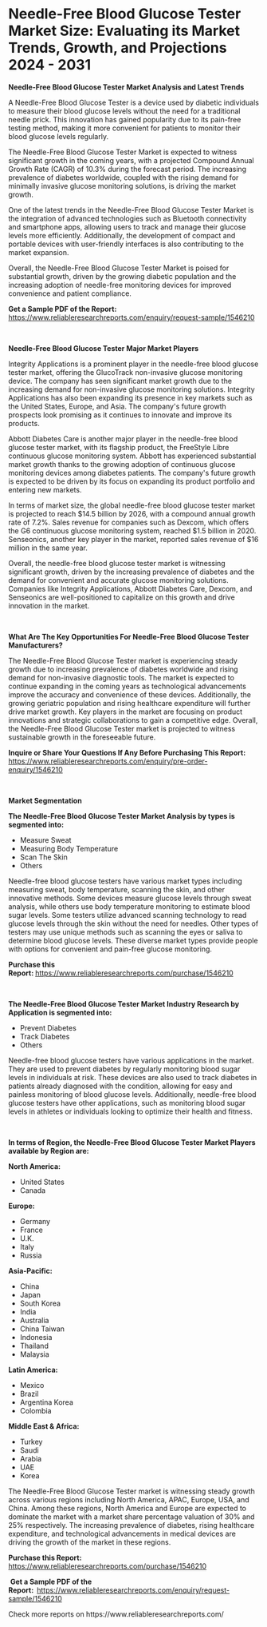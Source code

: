 <p><h1>Needle-Free Blood Glucose Tester Market Size: Evaluating its Market Trends, Growth, and Projections 2024 - 2031</h1></p><p><strong>Needle-Free Blood Glucose Tester Market Analysis and Latest Trends</strong></p>
<p><p>A Needle-Free Blood Glucose Tester is a device used by diabetic individuals to measure their blood glucose levels without the need for a traditional needle prick. This innovation has gained popularity due to its pain-free testing method, making it more convenient for patients to monitor their blood glucose levels regularly.</p><p>The Needle-Free Blood Glucose Tester Market is expected to witness significant growth in the coming years, with a projected Compound Annual Growth Rate (CAGR) of 10.3% during the forecast period. The increasing prevalence of diabetes worldwide, coupled with the rising demand for minimally invasive glucose monitoring solutions, is driving the market growth.</p><p>One of the latest trends in the Needle-Free Blood Glucose Tester Market is the integration of advanced technologies such as Bluetooth connectivity and smartphone apps, allowing users to track and manage their glucose levels more efficiently. Additionally, the development of compact and portable devices with user-friendly interfaces is also contributing to the market expansion.</p><p>Overall, the Needle-Free Blood Glucose Tester Market is poised for substantial growth, driven by the growing diabetic population and the increasing adoption of needle-free monitoring devices for improved convenience and patient compliance.</p></p>
<p><strong>Get a Sample PDF of the Report:&nbsp;</strong> <a href="https://www.reliableresearchreports.com/enquiry/request-sample/1546210">https://www.reliableresearchreports.com/enquiry/request-sample/1546210</a></p>
<p>&nbsp;</p>
<p><strong>Needle-Free Blood Glucose Tester Major Market Players</strong></p>
<p><p>Integrity Applications is a prominent player in the needle-free blood glucose tester market, offering the GlucoTrack non-invasive glucose monitoring device. The company has seen significant market growth due to the increasing demand for non-invasive glucose monitoring solutions. Integrity Applications has also been expanding its presence in key markets such as the United States, Europe, and Asia. The company's future growth prospects look promising as it continues to innovate and improve its products.</p><p>Abbott Diabetes Care is another major player in the needle-free blood glucose tester market, with its flagship product, the FreeStyle Libre continuous glucose monitoring system. Abbott has experienced substantial market growth thanks to the growing adoption of continuous glucose monitoring devices among diabetes patients. The company's future growth is expected to be driven by its focus on expanding its product portfolio and entering new markets.</p><p>In terms of market size, the global needle-free blood glucose tester market is projected to reach $14.5 billion by 2026, with a compound annual growth rate of 7.2%. Sales revenue for companies such as Dexcom, which offers the G6 continuous glucose monitoring system, reached $1.5 billion in 2020. Senseonics, another key player in the market, reported sales revenue of $16 million in the same year.</p><p>Overall, the needle-free blood glucose tester market is witnessing significant growth, driven by the increasing prevalence of diabetes and the demand for convenient and accurate glucose monitoring solutions. Companies like Integrity Applications, Abbott Diabetes Care, Dexcom, and Senseonics are well-positioned to capitalize on this growth and drive innovation in the market.</p></p>
<p>&nbsp;</p>
<p><strong>What Are The Key Opportunities For Needle-Free Blood Glucose Tester Manufacturers?</strong></p>
<p><p>The Needle-Free Blood Glucose Tester market is experiencing steady growth due to increasing prevalence of diabetes worldwide and rising demand for non-invasive diagnostic tools. The market is expected to continue expanding in the coming years as technological advancements improve the accuracy and convenience of these devices. Additionally, the growing geriatric population and rising healthcare expenditure will further drive market growth. Key players in the market are focusing on product innovations and strategic collaborations to gain a competitive edge. Overall, the Needle-Free Blood Glucose Tester market is projected to witness sustainable growth in the foreseeable future.</p></p>
<p><strong>Inquire or Share Your Questions If Any Before Purchasing This Report:</strong> <a href="https://www.reliableresearchreports.com/enquiry/pre-order-enquiry/1546210">https://www.reliableresearchreports.com/enquiry/pre-order-enquiry/1546210</a></p>
<p>&nbsp;</p>
<p><strong>Market Segmentation</strong></p>
<p><strong>The Needle-Free Blood Glucose Tester Market Analysis by types is segmented into:</strong></p>
<p><ul><li>Measure Sweat</li><li>Measuring Body Temperature</li><li>Scan The Skin</li><li>Others</li></ul></p>
<p><p>Needle-free blood glucose testers have various market types including measuring sweat, body temperature, scanning the skin, and other innovative methods. Some devices measure glucose levels through sweat analysis, while others use body temperature monitoring to estimate blood sugar levels. Some testers utilize advanced scanning technology to read glucose levels through the skin without the need for needles. Other types of testers may use unique methods such as scanning the eyes or saliva to determine blood glucose levels. These diverse market types provide people with options for convenient and pain-free glucose monitoring.</p></p>
<p><strong>Purchase this Report:&nbsp;</strong><a href="https://www.reliableresearchreports.com/purchase/1546210">https://www.reliableresearchreports.com/purchase/1546210</a></p>
<p>&nbsp;</p>
<p><strong>The Needle-Free Blood Glucose Tester Market Industry Research by Application is segmented into:</strong></p>
<p><ul><li>Prevent Diabetes</li><li>Track Diabetes</li><li>Others</li></ul></p>
<p><p>Needle-free blood glucose testers have various applications in the market. They are used to prevent diabetes by regularly monitoring blood sugar levels in individuals at risk. These devices are also used to track diabetes in patients already diagnosed with the condition, allowing for easy and painless monitoring of blood glucose levels. Additionally, needle-free blood glucose testers have other applications, such as monitoring blood sugar levels in athletes or individuals looking to optimize their health and fitness.</p></p>
<p>&nbsp;</p>
<p><strong>In terms of Region, the Needle-Free Blood Glucose Tester Market Players available by Region are:</strong></p>
<p>
    <p> <strong> North America: </strong>
        <ul>
            <li>United States</li>
            <li>Canada</li>
        </ul>
        </p> 
    <p> <strong> Europe: </strong>
        <ul>
            <li>Germany</li>
            <li>France</li>
            <li>U.K.</li>
            <li>Italy</li>
            <li>Russia</li>
        </ul>
        </p> 
    <p> <strong> Asia-Pacific: </strong>
        <ul>
            <li>China</li>
            <li>Japan</li>
            <li>South Korea</li>
            <li>India</li>
            <li>Australia</li>
            <li>China Taiwan</li>
            <li>Indonesia</li>
            <li>Thailand</li>
            <li>Malaysia</li>
        </ul>
        </p> 
    <p> <strong> Latin America: </strong>
        <ul>
            <li>Mexico</li>
            <li>Brazil</li>
            <li>Argentina Korea</li>
            <li>Colombia</li>
        </ul>
        </p> 
    <p> <strong> Middle East & Africa: </strong>
        <ul>
            <li>Turkey</li>
            <li>Saudi</li>
            <li>Arabia</li>
            <li>UAE</li>
            <li>Korea</li>
        </ul>
    </p>
    </p>
<p><p>The Needle-Free Blood Glucose Tester market is witnessing steady growth across various regions including North America, APAC, Europe, USA, and China. Among these regions, North America and Europe are expected to dominate the market with a market share percentage valuation of 30% and 25% respectively. The increasing prevalence of diabetes, rising healthcare expenditure, and technological advancements in medical devices are driving the growth of the market in these regions.</p></p>
<p><strong>Purchase this Report: </strong><a href="https://www.reliableresearchreports.com/purchase/1546210">https://www.reliableresearchreports.com/purchase/1546210</a></p>
<p>&nbsp;<strong>Get a Sample PDF of the Report:&nbsp;&nbsp;</strong><a href="https://www.reliableresearchreports.com/enquiry/request-sample/1546210">https://www.reliableresearchreports.com/enquiry/request-sample/1546210</a></p>
<p><strong></strong></p>
<p>Check more reports on https://www.reliableresearchreports.com/</p>